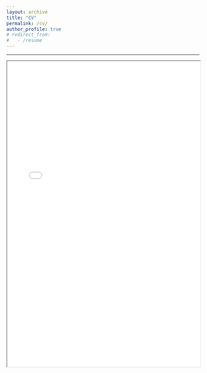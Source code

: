 ```yaml
---
layout: archive
title: "CV"
permalink: /cv/
author_profile: true
# redirect_from:
#   - /resume
---
```


<!-- {% include base_path %} -->

------  
<!-- <embed src="../files/Rongze Cai-CV.pdf" type="application/pdf" width="100%" height="600px"/> -->
<iframe src="../assets/Rongze CAI-CV.pdf" width="100%" height="800px"></iframe>
